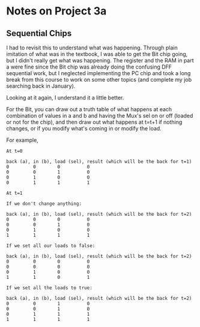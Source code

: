 # Notes on Project 3a

## Sequential Chips

I had to revisit this to understand what was happening. Through plain imitation of what was in the textbook, I was able to get the Bit chip going, but I didn't really get what was happening. The register and the RAM in part a were fine since the Bit chip was already doing the confusing DFF sequential work, but I neglected implementing the PC chip and took a long break from this course to work on some other topics (and complete my job searching back in January). 

Looking at it again, I understand it a little better. 

For the Bit, you can draw out a truth table of what happens at each combination of values in a and b and having the Mux's sel on or off (loaded or not for the chip), and then draw out what happens at t=t+1 if nothing changes, or if you modify what's coming in or modify the load.

For example,

```
At t=0

back (a), in (b), load (sel), result (which will be the back for t=1)
0         0        0          0
0         0        1          0
0         1        0          0
0         1        1          1

At t=1

If we don't change anything:

back (a), in (b), load (sel), result (which will be the back for t=2)
0         0        0          0
0         0        1          0
0         1        0          0
1         1        1          1

If we set all our loads to false:

back (a), in (b), load (sel), result (which will be the back for t=2)
0         0        0          0
0         0        0          0
0         1        0          0
1         1        0          1

If we set all the loads to true:

back (a), in (b), load (sel), result (which will be the back for t=2)
0         0        1          0
0         0        1          0
0         1        1          1
1         1        1          1
```
